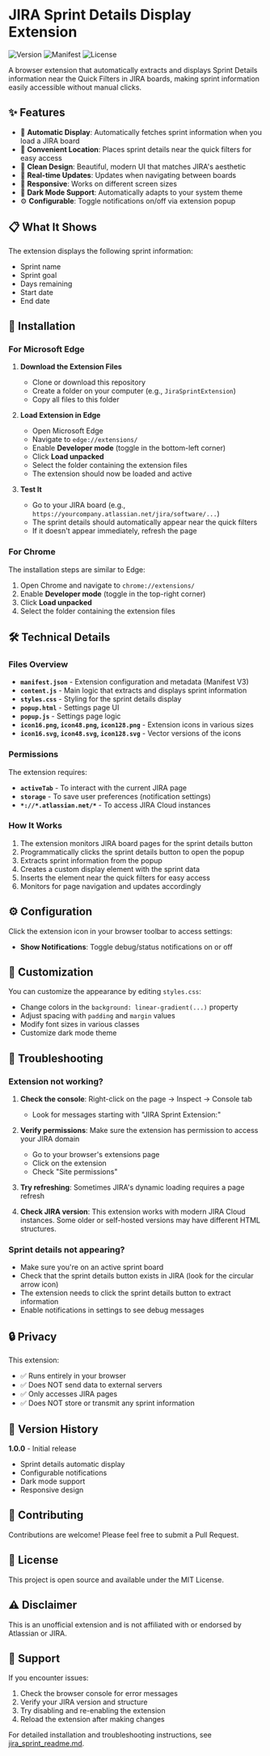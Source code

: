 # JIRA Sprint Details Display Extension

![Version](https://img.shields.io/badge/version-1.0.0-blue)
![Manifest](https://img.shields.io/badge/manifest-v3-green)
![License](https://img.shields.io/badge/license-MIT-orange)

A browser extension that automatically extracts and displays Sprint Details information near the Quick Filters in JIRA boards, making sprint information easily accessible without manual clicks.

## ✨ Features

- 🚀 **Automatic Display**: Automatically fetches sprint information when you load a JIRA board
- 📍 **Convenient Location**: Places sprint details near the quick filters for easy access
- 🎨 **Clean Design**: Beautiful, modern UI that matches JIRA's aesthetic
- 🔄 **Real-time Updates**: Updates when navigating between boards
- 📱 **Responsive**: Works on different screen sizes
- 🌙 **Dark Mode Support**: Automatically adapts to your system theme
- ⚙️ **Configurable**: Toggle notifications on/off via extension popup

## 📋 What It Shows

The extension displays the following sprint information:

- Sprint name
- Sprint goal
- Days remaining
- Start date
- End date

## 🚀 Installation

### For Microsoft Edge

1. **Download the Extension Files**
   - Clone or download this repository
   - Create a folder on your computer (e.g., `JiraSprintExtension`)
   - Copy all files to this folder

2. **Load Extension in Edge**
   - Open Microsoft Edge
   - Navigate to `edge://extensions/`
   - Enable **Developer mode** (toggle in the bottom-left corner)
   - Click **Load unpacked**
   - Select the folder containing the extension files
   - The extension should now be loaded and active

3. **Test It**
   - Go to your JIRA board (e.g., `https://yourcompany.atlassian.net/jira/software/...`)
   - The sprint details should automatically appear near the quick filters
   - If it doesn't appear immediately, refresh the page

### For Chrome

The installation steps are similar to Edge:

1. Open Chrome and navigate to `chrome://extensions/`
2. Enable **Developer mode** (toggle in the top-right corner)
3. Click **Load unpacked**
4. Select the folder containing the extension files

## 🛠️ Technical Details

### Files Overview

- **`manifest.json`** - Extension configuration and metadata (Manifest V3)
- **`content.js`** - Main logic that extracts and displays sprint information
- **`styles.css`** - Styling for the sprint details display
- **`popup.html`** - Settings page UI
- **`popup.js`** - Settings page logic
- **`icon16.png`, `icon48.png`, `icon128.png`** - Extension icons in various sizes
- **`icon16.svg`, `icon48.svg`, `icon128.svg`** - Vector versions of the icons

### Permissions

The extension requires:
- **`activeTab`** - To interact with the current JIRA page
- **`storage`** - To save user preferences (notification settings)
- **`*://*.atlassian.net/*`** - To access JIRA Cloud instances

### How It Works

1. The extension monitors JIRA board pages for the sprint details button
2. Programmatically clicks the sprint details button to open the popup
3. Extracts sprint information from the popup
4. Creates a custom display element with the sprint data
5. Inserts the element near the quick filters for easy access
6. Monitors for page navigation and updates accordingly

## ⚙️ Configuration

Click the extension icon in your browser toolbar to access settings:

- **Show Notifications**: Toggle debug/status notifications on or off

## 🎨 Customization

You can customize the appearance by editing `styles.css`:

- Change colors in the `background: linear-gradient(...)` property
- Adjust spacing with `padding` and `margin` values
- Modify font sizes in various classes
- Customize dark mode theme

## 🐛 Troubleshooting

### Extension not working?

1. **Check the console**: Right-click on the page → Inspect → Console tab
   - Look for messages starting with "JIRA Sprint Extension:"

2. **Verify permissions**: Make sure the extension has permission to access your JIRA domain
   - Go to your browser's extensions page
   - Click on the extension
   - Check "Site permissions"

3. **Try refreshing**: Sometimes JIRA's dynamic loading requires a page refresh

4. **Check JIRA version**: This extension works with modern JIRA Cloud instances. Some older or self-hosted versions may have different HTML structures.

### Sprint details not appearing?

- Make sure you're on an active sprint board
- Check that the sprint details button exists in JIRA (look for the circular arrow icon)
- The extension needs to click the sprint details button to extract information
- Enable notifications in settings to see debug messages

## 🔒 Privacy

This extension:
- ✅ Runs entirely in your browser
- ✅ Does NOT send data to external servers
- ✅ Only accesses JIRA pages
- ✅ Does NOT store or transmit any sprint information

## 📝 Version History

**1.0.0** - Initial release
- Sprint details automatic display
- Configurable notifications
- Dark mode support
- Responsive design

## 🤝 Contributing

Contributions are welcome! Please feel free to submit a Pull Request.

## 📄 License

This project is open source and available under the MIT License.

## ⚠️ Disclaimer

This is an unofficial extension and is not affiliated with or endorsed by Atlassian or JIRA.

## 🙋 Support

If you encounter issues:

1. Check the browser console for error messages
2. Verify your JIRA version and structure
3. Try disabling and re-enabling the extension
4. Reload the extension after making changes

For detailed installation and troubleshooting instructions, see [jira_sprint_readme.md](jira_sprint_readme.md).
